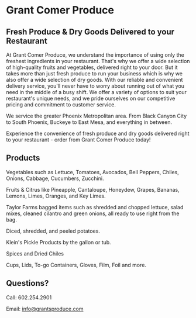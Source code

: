 # Grant Comer Produce

## Fresh Produce & Dry Goods Delivered to your Restaurant

At Grant Comer Produce, we understand the importance of using only the freshest ingredients in your restaurant. That's why we offer a wide selection of high-quality fruits and vegetables, delivered right to your door. But it takes more than just fresh produce to run your business which is why we also offer a wide selection of dry goods. With our reliable and convenient delivery service, you'll never have to worry about running out of what you need in the middle of a busy shift. We offer a variety of options to suit your restaurant's unique needs, and we pride ourselves on our competitive pricing and commitment to customer service. 

We service the greater Phoenix Metropolitan area. From Black Canyon City to South Phoenix, Buckeye to East Mesa, and everything in between. 

Experience the convenience of fresh produce and dry goods delivered right to your restaurant - order from Grant Comer Produce today!

## Products

Vegetables such as Lettuce, Tomatoes, Avocados, Bell Peppers, Chiles, Onions, Cabbage, Cucumbers, Zucchini.

Fruits & Citrus like Pineapple, Cantaloupe, Honeydew, Grapes, Bananas, Lemons, Limes, Oranges, and Key Limes.

Taylor Farms bagged items such as shredded and chopped lettuce, salad mixes, cleaned cilantro and green onions, all ready to use right from the bag.

Diced, shredded, and peeled potatoes.

Klein's Pickle Products by the gallon or tub.

Spices and Dried Chiles

Cups, Lids, To-go Containers, Gloves, Film, Foil and more. 

## Questions?
Call: 602.254.2901

Email: info@grantsproduce.com
